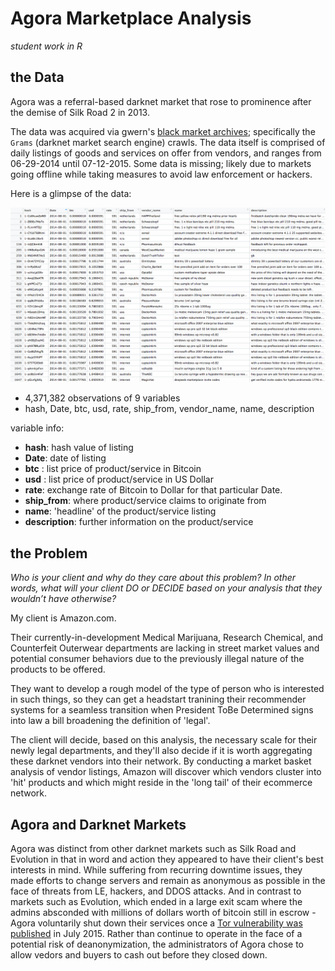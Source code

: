 # Agora Marketplace Analysis

_student work in R_


## the Data

Agora was a referral-based darknet market that rose to prominence after the demise of Silk Road 2 in 2013. 

The data was acquired via gwern's [black market archives](http://www.gwern.net/Black-market%20archives#grams); specifically the `Grams` (darknet market search engine) crawls. The data itself is comprised of daily listings of goods and services on offer from vendors, and ranges from 06-29-2014 until 07-12-2015. Some data is missing; likely due to markets going offline while taking measures to avoid law enforcement or hackers. 

Here is a glimpse of the data:

![agora-data](pics/agora-data.png)

- 4,371,382 observations of 9 variables
- hash, Date, btc, usd, rate, ship_from, vendor\_name, name, description

variable info:
- **hash**: hash value of listing
- **Date**: date of listing
- **btc** : list price of product/service in Bitcoin
- **usd** : list price of product/service in US Dollar
- **rate**: exchange rate of Bitcoin to Dollar for that particular Date. 
- **ship_from**: where product/service claims to originate from
- **name**: 'headline' of the product/service listing
- **description**: further information on the product/service

## the Problem

_Who is your client and why do they care about this problem? In other words, what will your client DO or DECIDE based on your analysis that they wouldn’t have otherwise?_

My client is Amazon.com. 

Their currently-in-development Medical Marijuana, Research Chemical, and Counterfeit Outerwear departments are lacking in street market values and potential consumer behaviors due to the previously illegal nature of the products to be offered. 

They want to develop a rough model of the type of person who is interested in such things, so they can get a headstart tranining their recommender systems for a seamless transition when President ToBe Determined signs into law a bill broadening the definition of 'legal'. 

The client will decide, based on this analysis, the necessary scale for their newly legal departments, and they'll also decide if it is worth aggregating these darknet vendors into their network. By conducting a market basket analysis of vendor listings, Amazon will discover which vendors cluster into 'hit' products and which might reside in the 'long tail' of their ecommerce network. 


## Agora and Darknet Markets

Agora was distinct from other darknet markets such as Silk Road and Evolution in that in word and action they appeared to have their client's best interests in mind. While suffering from recurring downtime issues, they made efforts to change servers and remain as anonymous as possible in the face of threats from LE, hackers, and DDOS attacks. And in contrast to markets such as Evolution, which ended in a large exit scam where the admins absconded with millions of dollars worth of bitcoin still in escrow - Agora voluntarily shut down their services once a [Tor vulnerability was published](https://www.usenix.org/system/files/conference/usenixsecurity15/sec15-paper-kwon.pdf) in July 2015. Rather than continue to operate in the face of a potential risk of deanonymization, the administrators of Agora chose to allow vedors and buyers to cash out before they closed down. 


